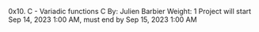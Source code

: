 0x10. C - Variadic functions
C
 By: Julien Barbier
 Weight: 1
 Project will start Sep 14, 2023 1:00 AM, must end by Sep 15, 2023 1:00 AM
